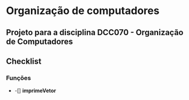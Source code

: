 # Organização de computadores
Projeto para a disciplina DCC070 - Organização de Computadores
---
## Checklist
### Funções
 - -[] <b>imprimeVetor</b>